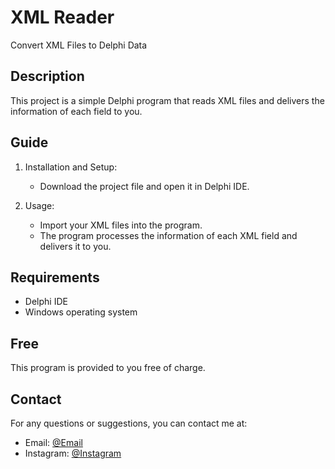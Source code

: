 # XML Reader

Convert XML Files to Delphi Data

## Description

This project is a simple Delphi program that reads XML files and delivers the information of each field to you.

## Guide

1. Installation and Setup:
   - Download the project file and open it in Delphi IDE.
   
2. Usage:
   - Import your XML files into the program.
   - The program processes the information of each XML field and delivers it to you.
   
## Requirements

- Delphi IDE
- Windows operating system

## Free

This program is provided to you free of charge.

## Contact

For any questions or suggestions, you can contact me at:

- Email: [@Email](abolfazl77ka@gmail.com)
- Instagram: [@Instagram](https://instagram.com/aidenkazemzadeh)
